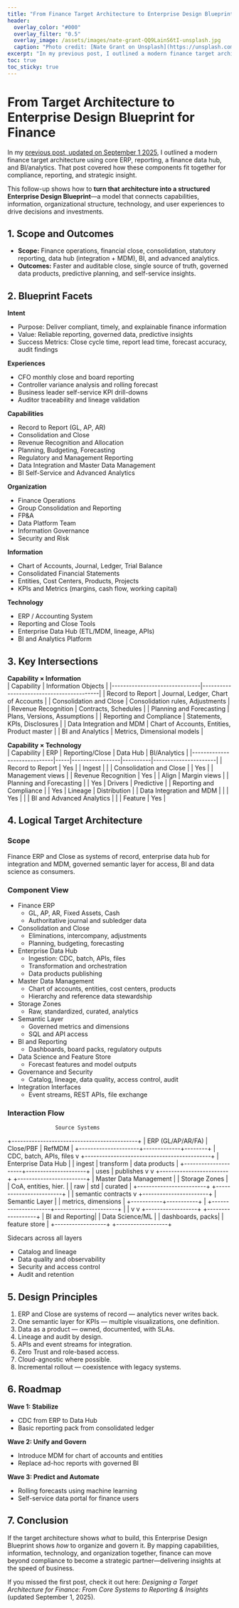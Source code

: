 ```yaml
---
title: "From Finance Target Architecture to Enterprise Design Blueprint"
header:
  overlay_color: "#000"
  overlay_filter: "0.5"
  overlay_image: /assets/images/nate-grant-QQ9LainS6tI-unsplash.jpg
  caption: "Photo credit: [Nate Grant on Unsplash](https://unsplash.com)"
excerpt: "In my previous post, I outlined a modern finance target architecture with ERP, reporting, a finance data hub, and BI/analytics. This follow-up goes one step deeper: how to translate that architecture into an Enterprise Design Blueprint. By mapping capabilities, information, organization, and technology together, finance can move beyond compliance to become a true driver of insight and strategy."
toc: true
toc_sticky: true
---
```


# From Target Architecture to Enterprise Design Blueprint for Finance

In my [previous post, updated on September 1 2025](https://pettersson.dev/finance-target-architecture/), I outlined a modern finance target architecture using core ERP, reporting, a finance data hub, and BI/analytics. That post covered how these components fit together for compliance, reporting, and strategic insight.

This follow-up shows how to **turn that architecture into a structured Enterprise Design Blueprint**—a model that connects capabilities, information, organizational structure, technology, and user experiences to drive decisions and investments.

## 1. Scope and Outcomes

- **Scope:** Finance operations, financial close, consolidation, statutory reporting, data hub (integration + MDM), BI, and advanced analytics.  
- **Outcomes:** Faster and auditable close, single source of truth, governed data products, predictive planning, and self-service insights.

## 2. Blueprint Facets

**Intent**  
- Purpose: Deliver compliant, timely, and explainable finance information  
- Value: Reliable reporting, governed data, predictive insights  
- Success Metrics: Close cycle time, report lead time, forecast accuracy, audit findings

**Experiences**  
- CFO monthly close and board reporting  
- Controller variance analysis and rolling forecast  
- Business leader self-service KPI drill-downs  
- Auditor traceability and lineage validation

**Capabilities**  
- Record to Report (GL, AP, AR)  
- Consolidation and Close  
- Revenue Recognition and Allocation  
- Planning, Budgeting, Forecasting  
- Regulatory and Management Reporting  
- Data Integration and Master Data Management  
- BI Self-Service and Advanced Analytics

**Organization**  
- Finance Operations  
- Group Consolidation and Reporting  
- FP&A  
- Data Platform Team  
- Information Governance  
- Security and Risk

**Information**  
- Chart of Accounts, Journal, Ledger, Trial Balance  
- Consolidated Financial Statements  
- Entities, Cost Centers, Products, Projects  
- KPIs and Metrics (margins, cash flow, working capital)

**Technology**  
- ERP / Accounting System  
- Reporting and Close Tools  
- Enterprise Data Hub (ETL/MDM, lineage, APIs)  
- BI and Analytics Platform

## 3. Key Intersections

**Capability × Information**  
| Capability                    | Information Objects                     |
|-------------------------------|------------------------------------------|
| Record to Report              | Journal, Ledger, Chart of Accounts       |
| Consolidation and Close       | Consolidation rules, Adjustments         |
| Revenue Recognition           | Contracts, Schedules                     |
| Planning and Forecasting      | Plans, Versions, Assumptions             |
| Reporting and Compliance      | Statements, KPIs, Disclosures            |
| Data Integration and MDM      | Chart of Accounts, Entities, Product master |
| BI and Analytics              | Metrics, Dimensional models              |

**Capability × Technology**  
| Capability                  | ERP | Reporting/Close | Data Hub | BI/Analytics         |
|-----------------------------|-----|-----------------|----------|----------------------|
| Record to Report            | Yes |                 | Ingest   |                      |
| Consolidation and Close     |     | Yes             |          | Management views     |
| Revenue Recognition         | Yes |                 | Align    | Margin views         |
| Planning and Forecasting    |     | Yes             | Drivers  | Predictive           |
| Reporting and Compliance    |     | Yes             | Lineage  | Distribution         |
| Data Integration and MDM    |     |                 | Yes      |                      |
| BI and Advanced Analytics   |     |                 | Feature  | Yes                  |

## 4. Logical Target Architecture
### Scope
Finance ERP and Close as systems of record, enterprise data hub for integration and MDM, governed semantic layer for access, BI and data science as consumers.

### Component View
- Finance ERP
  - GL, AP, AR, Fixed Assets, Cash
  - Authoritative journal and subledger data
- Consolidation and Close
  - Eliminations, intercompany, adjustments
  - Planning, budgeting, forecasting
- Enterprise Data Hub
  - Ingestion: CDC, batch, APIs, files
  - Transformation and orchestration
  - Data products publishing
- Master Data Management
  - Chart of accounts, entities, cost centers, products
  - Hierarchy and reference data stewardship
- Storage Zones
  - Raw, standardized, curated, analytics
- Semantic Layer
  - Governed metrics and dimensions
  - SQL and API access
- BI and Reporting
  - Dashboards, board packs, regulatory outputs
- Data Science and Feature Store
  - Forecast features and model outputs
- Governance and Security
  - Catalog, lineage, data quality, access control, audit
- Integration Interfaces
  - Event streams, REST APIs, file exchange

### Interaction Flow
                   Source Systems
   +--------------------------------------------+
   |  ERP (GL/AP/AR/FA)  |  Close/PBF  | RefMDM |
   +---------------------+-------------+--------+
                 | CDC, batch, APIs, files
                 v
   +--------------------------------------------+
   |              Enterprise Data Hub           |
   |  ingest  |  transform  |  data products   |
   +---------------------+---------------------+
                 | uses                | publishes
                 v                     v
   +------------------------+   +------------------------+
   | Master Data Management |   |     Storage Zones      |
   | CoA, entities, hier.   |   | raw | std | curated   |
   +------------------------+   +------------------------+
                                         |
                                         | semantic contracts
                                         v
                               +-----------------------+
                               |     Semantic Layer    |
                               | metrics, dimensions   |
                               +-----------+-----------+
                                           |
                     +---------------------+----------------------+
                     |                                            |
                     v                                            v
            +------------------+                         +------------------+
            |  BI and Reporting|                         | Data Science/ML  |
            | dashboards, packs|                         | feature store     |
            +------------------+                         +------------------+

   Sidecars across all layers
   - Catalog and lineage
   - Data quality and observability
   - Security and access control
   - Audit and retention
 
## 5. Design Principles

1. ERP and Close are systems of record — analytics never writes back.  
2. One semantic layer for KPIs — multiple visualizations, one definition.  
3. Data as a product — owned, documented, with SLAs.  
4. Lineage and audit by design.  
5. APIs and event streams for integration.  
6. Zero Trust and role-based access.  
7. Cloud-agnostic where possible.  
8. Incremental rollout — coexistence with legacy systems.

## 6. Roadmap

**Wave 1: Stabilize**  
- CDC from ERP to Data Hub  
- Basic reporting pack from consolidated ledger

**Wave 2: Unify and Govern**  
- Introduce MDM for chart of accounts and entities  
- Replace ad-hoc reports with governed BI

**Wave 3: Predict and Automate**  
- Rolling forecasts using machine learning  
- Self-service data portal for finance users

## 7. Conclusion

If the target architecture shows *what* to build, this Enterprise Design Blueprint shows *how* to organize and govern it. By mapping capabilities, information, technology, and organization together, finance can move beyond compliance to become a strategic partner—delivering insights at the speed of business.

If you missed the first post, check it out here: *Designing a Target Architecture for Finance: From Core Systems to Reporting & Insights* (updated September 1, 2025).
